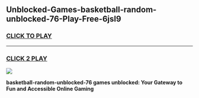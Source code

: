 
## Unblocked-Games-basketball-random-unblocked-76-Play-Free-6jsl9
<h3>
<a href="https://premium76.site?title=basketball-random-unblocked-76&ref=23A">CLICK TO PLAY</a></h3>
<hr>

<h3>
<a href="https://premium76.site?title=basketball-random-unblocked-76&ref=23A">CLICK 2 PLAY</a>
  
</h3>

<a href="https://premium76.site?title=basketball-random-unblocked-76&ref=23A"><img src="https://clearcache.store/games.png"></a>


**basketball-random-unblocked-76 games unblocked: Your Gateway to Fun and Accessible Online Gaming**
